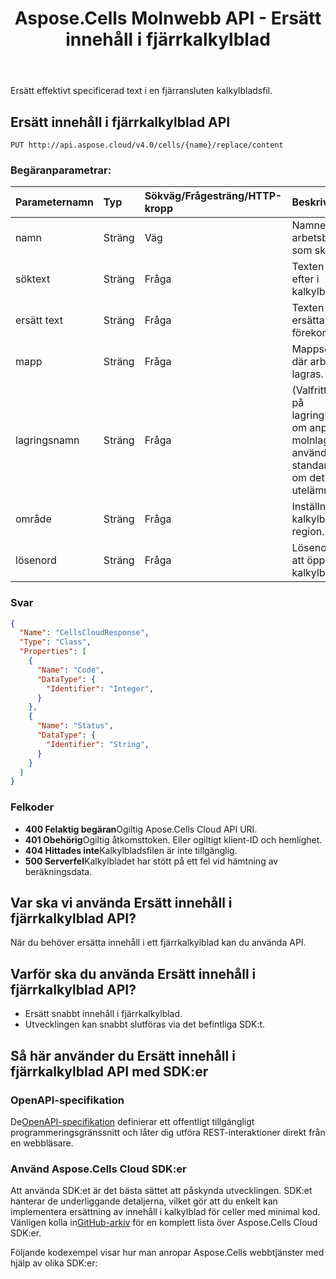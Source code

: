 ﻿---
title: Aspose.Cells Molnwebb API - Ersätt innehåll i fjärrkalkylblad
second_title: Documen
ArticleTitle: Replace Content in Remote a Spreadshee
linktitle: Ersätt innehåll i fjärrkalkylblad
type: docs
url: /sv/replace-content-in-remote-spreadsheet/
keywords: Replace content, remote spreadsheet, Excel API, REST API, cloud storage, text replacemen
description: Ersätt effektivt text i fjärrkalkylblad med hjälp av Excel API
weight: 100
kwords: Excel, Office Moln, REST API, Kalkylblad, PDF, CSV, JSON, Markdown, Ersätt innehåll i Excel, Molnbaserad textersättning, Ändra text i fjärrkalkylblad
---
Ersätt effektivt specificerad text i en fjärransluten kalkylbladsfil.

## **Ersätt innehåll i fjärrkalkylblad API**

```
PUT http://api.aspose.cloud/v4.0/cells/{name}/replace/content
```

### **Begäranparametrar:**

| Parameternamn| Typ| Sökväg/Frågesträng/HTTP-kropp| Beskrivning|
|:- |:- |:- |:- |
| namn| Sträng| Väg| Namnet på den arbetsboksfil som ska ändras.|
| söktext| Sträng| Fråga| Texten att söka efter i kalkylbladet.|
| ersätt text| Sträng| Fråga| Texten som ska ersätta de funna förekomsterna.|
| mapp| Sträng| Fråga| Mappsökvägen där arbetsboken lagras.|
| lagringsnamn| Sträng| Fråga|(Valfritt) Namnet på lagringsutrymmet om anpassad molnlagring används. Använd standardlagring om det utelämnas.|
| område| Sträng| Fråga| Inställningen för kalkylbladets region.|
| lösenord| Sträng| Fråga| Lösenordet för att öppna kalkylbladsfilen.|

### **Svar**

```json
{
  "Name": "CellsCloudResponse",
  "Type": "Class",
  "Properties": [
    {
      "Name": "Code",
      "DataType": {
        "Identifier": "Integer",
      }
    },
    {
      "Name": "Status",
      "DataType": {
        "Identifier": "String",
      }
    }
  ]
}
```

### Felkoder

- **400 Felaktig begäran**Ogiltig Apose.Cells Cloud API URI.
- **401 Obehörig**Ogiltig åtkomsttoken. Eller ogiltigt klient-ID och hemlighet.
- **404 Hittades inte**Kalkylbladsfilen är inte tillgänglig.
- **500 Serverfel**Kalkylbladet har stött på ett fel vid hämtning av beräkningsdata.

## Var ska vi använda Ersätt innehåll i fjärrkalkylblad API?

När du behöver ersätta innehåll i ett fjärrkalkylblad kan du använda API.

## Varför ska du använda Ersätt innehåll i fjärrkalkylblad API?

- Ersätt snabbt innehåll i fjärrkalkylblad.
- Utvecklingen kan snabbt slutföras via det befintliga SDK:t.

## Så här använder du Ersätt innehåll i fjärrkalkylblad API med SDK:er

### OpenAPI-specifikation

 De[OpenAPI-specifikation](https://reference.aspose.cloud/cells/#/SearchControllor/ReplaceContentInRemoteSpreadsheet) definierar ett offentligt tillgängligt programmeringsgränssnitt och låter dig utföra REST-interaktioner direkt från en webbläsare.

### Använd Aspose.Cells Cloud SDK:er

Att använda SDK:et är det bästa sättet att påskynda utvecklingen. SDK:et hanterar de underliggande detaljerna, vilket gör att du enkelt kan implementera ersättning av innehåll i kalkylblad för celler med minimal kod.
 Vänligen kolla in[GitHub-arkiv](https://github.com/aspose-cells-cloud) för en komplett lista över Aspose.Cells Cloud SDK:er.

Följande kodexempel visar hur man anropar Aspose.Cells webbtjänster med hjälp av olika SDK:er:
